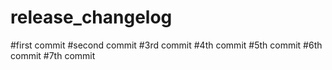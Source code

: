 # release_changelog

#first commit
#second commit
#3rd commit
#4th commit
#5th commit
#6th commit
#7th commit